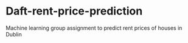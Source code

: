 # Daft-rent-price-prediction
Machine learning group assignment to predict rent prices of houses in Dublin
